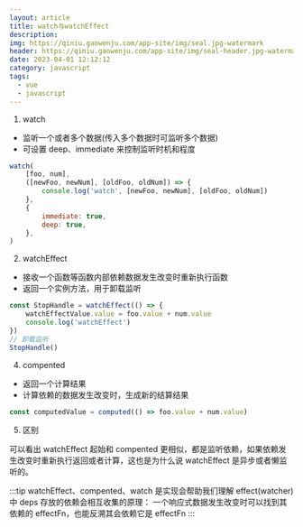 ```yaml
---
layout: article
title: watch与watchEffect
description: 
img: https://qiniu.gaowenju.com/app-site/img/seal.jpg-watermark
header: https://qiniu.gaowenju.com/app-site/img/seal-header.jpg-watermark
date: 2023-04-01 12:12:12
category: javascript
tags:
  - vue
  - javascript
---
```


1. watch

-   监听一个或者多个数据(传入多个数据时可监听多个数据)
-   可设置 deep、immediate 来控制监听时机和程度

```javascript
watch(
    [foo, num],
    ([newFoo, newNum], [oldFoo, oldNum]) => {
        console.log('watch', [newFoo, newNum], [oldFoo, oldNum])
    },
    {
        immediate: true,
        deep: true,
    },
)
```

2. watchEffect

-   接收一个函数等函数内部依赖数据发生改变时重新执行函数
-   返回一个实例方法，用于卸载监听

```javascript
const StopHandle = watchEffect(() => {
    watchEffectValue.value = foo.value + num.value
    console.log('watchEffect')
})
// 卸载监听
StopHandle()
```

4. compented

-   返回一个计算结果
-   计算依赖的数据发生改变时，生成新的结算结果

```javascript
const computedValue = computed(() => foo.value + num.value)
```

5. 区别

可以看出 watchEffect 起始和 compented 更相似，都是监听依赖，如果依赖发生改变时重新执行返回或者计算，这也是为什么说 watchEffect 是异步或者懒监听的。

:::tip
watchEffect、compented、watch 是实现会帮助我们理解 effect(watcher)中 deps 存放的依赖会相互收集的原理：
一个响应式数据发生改变时可以找到其依赖的 effectFn，也能反溯其会依赖它是 effectFn
:::
